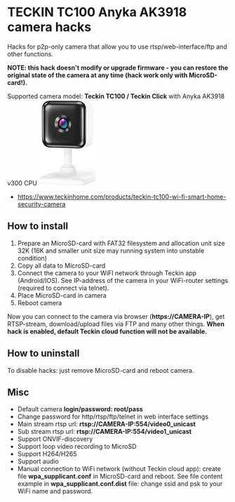 # TECKIN TC100 Anyka AK3918 camera hacks

Hacks for p2p-only camera that allow you to use rtsp/web-interface/ftp and other functions.

**NOTE: this hack doesn't modify or upgrade firmware - you can restore the original state of the camera at any time (hack work only with MicroSD-card!).**

Supported camera model: **Teckin TC100 / Teckin Click** with Anyka AK3918 v300 CPU
![Teckin TC100](/media/TeckinTC100.jpg)

* https://www.teckinhome.com/products/teckin-tc100-wi-fi-smart-home-security-camera

## How to install
1. Prepare an MicroSD-card with FAT32 filesystem and allocation unit size 32K (16K and smaller unit size may running system into unstable condition)
2. Copy all data to MicroSD-card
3. Connect the camera to your WiFI network through Teckin app (Android/IOS). See IP-address of the camera in your WiFi-router settings (required to connect via telnet).
4. Place MicroSD-card in camera 
5. Reboot camera
   
Now you can connect to the camera via browser (**https://CAMERA-IP**), get RTSP-stream, download/upload files via FTP and many other things.
**When hack is enabled, default Teckin cloud function will not be available.**

## How to uninstall
To disable hacks: just remove MicroSD-card and reboot camera.

## Misc
* Default camera **login/password: root/pass**
* Change password for http/rtsp/ftp/telnet in web interface settings
* Main stream rtsp url: **rtsp://CAMERA-IP:554/video0_unicast**
* Sub stream rtsp url:  **rtsp://CAMERA-IP:554/video1_unicast**
* Support ONVIF-discovery
* Support loop video recording to MicroSD
* Support H264/H265
* Support audio
* Manual connection to WiFi network (without Teckin cloud app): create file **wpa_supplicant.conf** in MicroSD-card and reboot.
  See file content example in **wpa_supplicant.conf.dist** file: change ssid and psk to your WiFi name and password.


